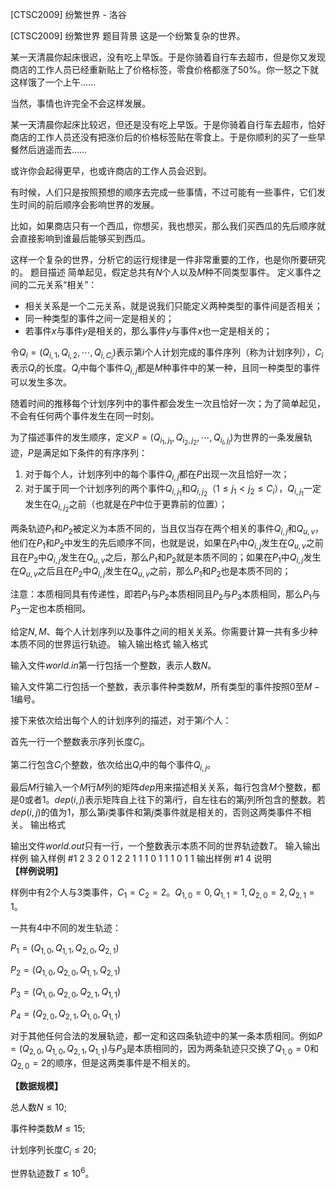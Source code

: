 



[CTSC2009] 纷繁世界 - 洛谷














[CTSC2009] 纷繁世界
题目背景
这是一个纷繁复杂的世界。

某一天清晨你起床很迟，没有吃上早饭。于是你骑着自行车去超市，但是你又发现商店的工作人员已经重新贴上了价格标签，零食价格都涨了50%。你一怒之下就这样饿了一个上午…… 

当然，事情也许完全不会这样发展。 

某一天清晨你起床比较迟，但还是没有吃上早饭。于是你骑着自行车去超市，恰好商店的工作人员还没有把涨价后的价格标签贴在零食上。于是你顺利的买了一些早餐然后逍遥而去…… 

或许你会起得更早，也或许商店的工作人员会迟到。 

有时候，人们只是按照预想的顺序去完成一些事情，不过可能有一些事件，它们发生时间的前后顺序会影响世界的发展。 

比如，如果商店只有一个西瓜，你想买，我也想买，那么我们买西瓜的先后顺序就会直接影响到谁最后能够买到西瓜。 

这样一个复杂的世界，分析它的运行规律是一件非常重要的工作，也是你所要研究的。
题目描述
简单起见，假定总共有$N$个人以及$M$种不同类型事件。 定义事件之间的二元关系“相关”：

- 相关关系是一个二元关系，就是说我们只能定义两种类型的事件间是否相关；
- 同一种类型的事件之间一定是相关的；
- 若事件$x$与事件$y$是相关的，那么事件$y$与事件$x$也一定是相关的；

令$Q_i = (Q_{i, 1}, Q_{i, 2}, \cdots, Q_{i, C_i})$表示第$i$个人计划完成的事件序列（称为计划序列），$C_i$表示$Q_i$的长度。$Q_i$中每个事件$Q_{i,j}$都是$M$种事件中的某一种，且同一种类型的事件可以发生多次。 

随着时间的推移每个计划序列中的事件都会发生一次且恰好一次；为了简单起见，不会有任何两个事件发生在同一时刻。 

为了描述事件的发生顺序，定义$P = (Q_{i_1, j_1}, Q_{i_2, j_2}, \cdots, Q_{i_l, j_l})$为世界的一条发展轨迹，$P$是满足如下条件的有序序列：

1. 对于每个人，计划序列中的每个事件$Q_{i,j}$都在$P$出现一次且恰好一次；
2. 对于属于同一个计划序列的两个事件$Q_{i,j_1}$和$Q_{i,j_2}$（$1 \leq j_1 < j_2 \leq C_i$），$Q_{i,j_1}$一定发生在$Q_{i,j_2}$之前（也就是在$P$中位于更靠前的位置）；

两条轨迹$P_1$和$P_2$被定义为本质不同的，当且仅当存在两个相关的事件$Q_{i,j}$和$Q_{u,v}$，他们在$P_1$和$P_2$中发生的先后顺序不同，也就是说，如果在$P_1$中$Q_{i,j}$发生在$Q_{u,v}$之前且在$P_2$中$Q_{i,j}$发生在$Q_{u,v}$之后，那么$P_1$和$P_2$就是本质不同的；如果在$P_1$中$Q_{i,j}$发生在$Q_{u,v}$之后且在$P_2$中$Q_{i,j}$发生在$Q_{u,v}$之前，那么$P_1$和$P_2$也是本质不同的；

注意：本质相同具有传递性，即若$P_1$与$P_2$本质相同且$P_2$与$P_3$本质相同，那么$P_1$与$P_3$一定也本质相同。

给定$N, M$、每个人计划序列以及事件之间的相关关系。你需要计算一共有多少种本质不同的世界运行轨迹。
输入输出格式
输入格式

输入文件*world.in*第一行包括一个整数，表示人数$N$。 

输入文件第二行包括一个整数，表示事件种类数$M$，所有类型的事件按照$0$至$M - 1$编号。

接下来依次给出每个人的计划序列的描述，对于第$i$个人： 

首先一行一个整数表示序列长度$C_i$。 

第二行包含$C_i$个整数，依次给出$Q_i$中的每个事件$Q_{i,j}$。 

最后$M$行输入一个$M$行$M$列的矩阵$dep$用来描述相关关系，每行包含$M$个整数，都是$0$或者$1$。$dep(i,j)$表示矩阵自上往下的第$i$行，自左往右的第$j$列所包含的整数。若$dep(i, j)$的值为$1$，那么第$i$类事件和第$j$类事件就是相关的，否则这两类事件不相关。
输出格式

输出文件*world.out*只有一行，一个整数表示本质不同的世界轨迹数$T$。
输入输出样例
输入样例 #1
2 
3 
2 
0 
1 
2 
2 
1 
1 1 0 
1 1 1 
0 1 1
输出样例 #1
4
说明
**【样例说明】**

样例中有$2$个人与$3$类事件，$C_1 = C_2 = 2$。$Q_{1,0} = 0, Q_{1,1} = 1, Q_{2,0} = 2, Q_{2,1} = 1$。

一共有$4$中不同的发生轨迹：

$P_1 = (Q_{1,0}, Q_{1,1}, Q_{2,0}, Q_{2,1})$

$P_2 = (Q_{1,0}, Q_{2,0}, Q_{1,1}, Q_{2,1})$

$P_3 = (Q_{1,0}, Q_{2,0}, Q_{2,1}, Q_{1,1})$

$P_4 = (Q_{2,0}, Q_{2,1}, Q_{1,0}, Q_{1,1})$

对于其他任何合法的发展轨迹，都一定和这四条轨迹中的某一条本质相同。例如$P = (Q_{2,0}, Q_{1,0}, Q_{2,1}, Q_{1,1})$与$P_3$是本质相同的，因为两条轨迹只交换了$Q_{1,0} = 0$和$Q_{2,0} = 2$的顺序，但是这两类事件是不相关的。

**【数据规模】**

总人数$N \leq 10$; 

事件种类数$M \leq 15$; 

计划序列长度$C_i \leq 20$; 

世界轨迹数$T \leq 10^6$。







